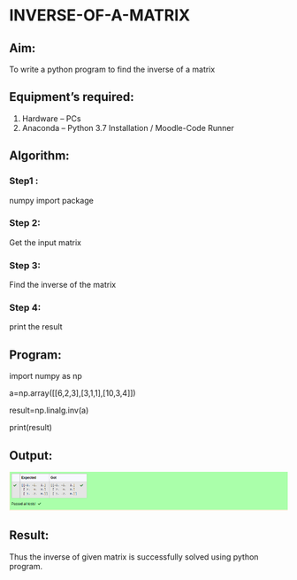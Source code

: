 # INVERSE-OF-A-MATRIX
## Aim:
To write a python program to find the inverse of a matrix
## Equipment’s required:
1. 	Hardware – PCs
2. 	Anaconda – Python 3.7 Installation / Moodle-Code Runner
## Algorithm:
### Step1 : 
numpy import package

### Step 2: 
Get the input matrix

### Step 3: 

Find the inverse of the matrix

### Step 4: 
print the result

## Program:
import numpy as np

a=np.array([[6,2,3],[3,1,1],[10,3,4]])

result=np.linalg.inv(a)

print(result)

## Output:
![inverse.png](./inverse.png)
## Result:
Thus the inverse of given matrix is successfully solved using python program.

